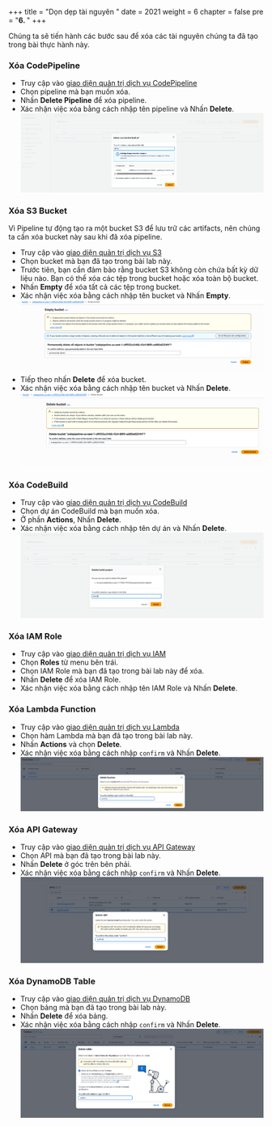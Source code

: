 +++
title = "Dọn dẹp tài nguyên  "
date = 2021
weight = 6
chapter = false
pre = "<b>6. </b>"
+++

Chúng ta sẽ tiến hành các bước sau để xóa các tài nguyên chúng ta đã tạo trong bài thực hành này.

### Xóa CodePipeline
- Truy cập vào [giao diện quản trị dịch vụ CodePipeline](https://console.aws.amazon.com/codesuite/codepipeline/home)
- Chọn pipeline mà bạn muốn xóa.
- Nhấn **Delete Pipeline** để xóa pipeline.
- Xác nhận việc xóa bằng cách nhập tên pipeline và Nhấn **Delete**.
![Delete Pipeline](DeletePipeline.png)

### Xóa S3 Bucket
Vì Pipeline tự động tạo ra một bucket S3 để lưu trữ các artifacts, nên chúng ta cần xóa bucket này sau khi đã xóa pipeline.
- Truy cập vào [giao diện quản trị dịch vụ S3](https://console.aws.amazon.com/s3/home)
- Chọn bucket mà bạn đã tạo trong bài lab này.
- Trước tiên, bạn cần đảm bảo rằng bucket S3 không còn chứa bất kỳ dữ liệu nào. Bạn có thể xóa các tệp trong bucket hoặc xóa toàn bộ bucket.
- Nhấn **Empty** để xóa tất cả các tệp trong bucket.
- Xác nhận việc xóa bằng cách nhập tên bucket và Nhấn **Empty**.
![Empty S3 Bucket](EmptyS3Bucket.png)
- Tiếp theo nhấn **Delete** để xóa bucket.
- Xác nhận việc xóa bằng cách nhập tên bucket và Nhấn **Delete**.
![Delete S3 Bucket](DeleteS3Bucket.png)

### Xóa CodeBuild
- Truy cập vào [giao diện quản trị dịch vụ CodeBuild](https://console.aws.amazon.com/codesuite/codebuild/home)
- Chọn dự án CodeBuild mà bạn muốn xóa.
- Ở phần **Actions**, Nhấn **Delete**.
- Xác nhận việc xóa bằng cách nhập tên dự án và Nhấn **Delete**.
![Delete CodeBuild](DeleteCodeBuild.png)

### Xóa IAM Role
- Truy cập vào [giao diện quản trị dịch vụ IAM](https://console.aws.amazon.com/iam/home)
- Chọn **Roles** từ menu bên trái.
- Chọn IAM Role mà bạn đã tạo trong bài lab này để xóa.
- Nhấn **Delete** để xóa IAM Role.
- Xác nhận việc xóa bằng cách nhập tên IAM Role và Nhấn **Delete**.

### Xóa Lambda Function
- Truy cập vào [giao diện quản trị dịch vụ Lambda](https://console.aws.amazon.com/lambda/home)
- Chọn hàm Lambda mà bạn đã tạo trong bài lab này.
- Nhấn **Actions** và chọn **Delete**.
- Xác nhận việc xóa bằng cách nhập `confirm` và Nhấn **Delete**.
![Delete Lambda Function](DeleteLambdaFunction.png)

### Xóa API Gateway
- Truy cập vào [giao diện quản trị dịch vụ API Gateway](https://console.aws.amazon.com/apigateway/home)
- Chọn API mà bạn đã tạo trong bài lab này.
- Nhấn **Delete** ở góc trên bên phải.
- Xác nhận việc xóa bằng cách nhập `confirm` và Nhấn **Delete**.
![Delete API Gateway](DeleteAPIGateway.png)

### Xóa DynamoDB Table
- Truy cập vào [giao diện quản trị dịch vụ DynamoDB](https://console.aws.amazon.com/dynamodb/home)
- Chọn bảng mà bạn đã tạo trong bài lab này.
- Nhấn **Delete** để xóa bảng.
- Xác nhận việc xóa bằng cách nhập `confirm` và Nhấn **Delete**.
![Delete DynamoDB Table](DeleteDynamoDBTable.png)